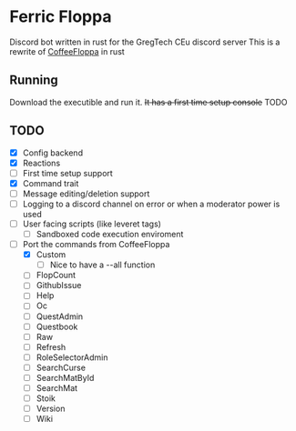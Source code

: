 # Ferric Floppa
Discord bot written in rust for the GregTech CEu discord server
This is a rewrite of [CoffeeFloppa](https://github.com/htmlcsjs/CoffeeFloppa) in rust

## Running
Download the executible and run it. ~~It has a first time setup console~~ TODO

## TODO

- [x] Config backend
- [x] Reactions
- [ ] First time setup support
- [x] Command trait
- [ ] Message editing/deletion support
- [ ] Logging to a discord channel on error or when a moderator power is used
- [ ] User facing scripts (like leveret tags)
    - [ ] Sandboxed code execution enviroment
- [ ] Port the commands from CoffeeFloppa
    - [x] Custom
        - [ ] Nice to have a --all function
    - [ ] FlopCount
    - [ ] GithubIssue
    - [ ] Help
    - [ ] Oc
    - [ ] QuestAdmin
    - [ ] Questbook
    - [ ] Raw
    - [ ] Refresh
    - [ ] RoleSelectorAdmin
    - [ ] SearchCurse
    - [ ] SearchMatById
    - [ ] SearchMat
    - [ ] Stoik
    - [ ] Version
    - [ ] Wiki

